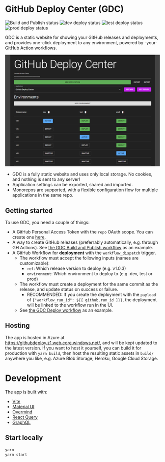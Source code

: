 # GitHub Deploy Center (GDC)

![Build and Publish status](https://github.com/geirsagberg/github-deploy-center/actions/workflows/build-and-publish.yml/badge.svg?branch=master)
![dev deploy status](https://img.shields.io/github/deployments/geirsagberg/github-deploy-center/dev?label=dev)
![test deploy status](https://img.shields.io/github/deployments/geirsagberg/github-deploy-center/test?label=test)
![prod deploy status](https://img.shields.io/github/deployments/geirsagberg/github-deploy-center/prod?label=prod)

GDC is a static website for showing your GitHub releases and deployments, and provides one-click deployment to any environment, powered by -your- GitHub Action workflows.

![GitHub Deploy Center](images/github-deploy-center.png)

- GDC is a fully static website and uses only local storage. No cookies, and nothing is sent to any server!
- Application settings can be exported, shared and imported.
- Monorepos are supported, with a flexible configuration flow for multiple applications in the same repo.

## Getting started

To use GDC, you need a couple of things:

- A GitHub Personal Access Token with the `repo` OAuth scope. You can create one [here](https://github.com/settings/tokens).
- A way to create GitHub releases (preferrably automatically, e.g. through GH Actions). See [the GDC Build and Publish workflow](./.github/workflows/build-and-publish.yml) as an example.
- A GitHub Workflow for **deployment** with the `workflow_dispatch` trigger.
  - The workflow must accept the following inputs (names are customizable):
    - `ref`: Which release version to deploy (e.g. v1.0.3)
    - `environment`: Which environment to deploy to (e.g. dev, test or prod)
  - The workflow must create a deployment for the same commit as the release, and update status on success or failure.
    - RECOMMENDED: If you create the deployment with the `payload` of `{"workflow_run_id": ${{ github.run_id }}}`, the deployment will be linked to the workflow run in the UI.
  - See [the GDC Deploy workflow](./.github/workflows/deploy.yml) as an example.

## Hosting

The app is hosted in Azure at https://githubdeploy.z1.web.core.windows.net/, and will be kept updated to the latest version. If you want to host it yourself, you can build it for production with `yarn build`, then host the resulting static assets in `build/` anywhere you like, e.g. Azure Blob Storage, Heroku, Google Cloud Storage.

# Development

The app is built with:

- [Vite](https://vitejs.dev/)
- [Material UI](https://material-ui.com/)
- [Overmind](https://overmindjs.org/)
- [React Query](https://@tanstack/react-query.tanstack.com/)
- [GraphQL](https://graphql.org/)

## Start locally

```
yarn
yarn start
```
